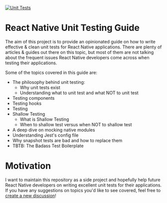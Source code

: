 [![Unit Tests](https://github.com/rodperottoni/react-native-unit-testing-guide/actions/workflows/unit-tests.yml/badge.svg?branch=main)](https://github.com/rodperottoni/react-native-unit-testing-guide/actions/workflows/unit-tests.yml)

# React Native Unit Testing Guide

The aim of this project is to provide an opinionated guide on how to write effective & clean unit tests for React Native applications. There are plenty
of articles & guides out there on this topic, but most of them are not talking about the frequent issues React Native developers come across when testing their applications.

Some of the topics covered in this guide are:
- The philosophy behind unit testing:
  - Why unit tests exist
  - Understanding what to unit test and what NOT to unit test
- Testing components
- Testing hooks
- Testing 
- Shallow Testing
  - What is Shallow Testing
  - When to shallow test versus when NOT to shallow test
- A deep dive on mocking native modules
- Understanding Jest's config file
- Why snapshot tests are bad and how to replace them
- TBTB: The Badass Test Boilerplate

# Motivation
I want to maintain this repository as a side project and hopefully help future React Native developers on writing excellent unit tests
for their applications. If you have any suggestions on topics you'd like to see covered, feel free to [create a new discussion](https://github.com/rodperottoni/react-native-unit-testing-guide/discussions)!

